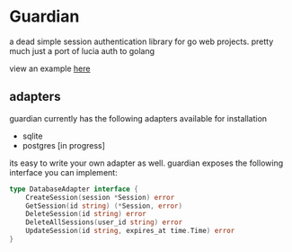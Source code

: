 # Guardian
a dead simple session authentication library for go web projects. pretty much just a port of lucia auth to golang 

view an example [here](./examples/email-pass/main.go)

## adapters
guardian currently has the following adapters available for installation
- sqlite
- postgres [in progress]

its easy to write your own adapter as well. guardian exposes the following interface you can implement:
```go
type DatabaseAdapter interface {
	CreateSession(session *Session) error
	GetSession(id string) (*Session, error)
	DeleteSession(id string) error
	DeleteAllSessions(user_id string) error
	UpdateSession(id string, expires_at time.Time) error
}
```
